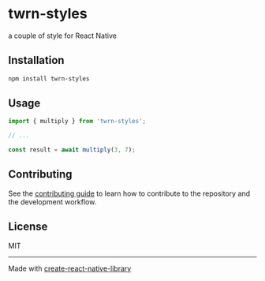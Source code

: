 # twrn-styles

a couple of style for React Native

## Installation

```sh
npm install twrn-styles
```

## Usage


```js
import { multiply } from 'twrn-styles';

// ...

const result = await multiply(3, 7);
```


## Contributing

See the [contributing guide](CONTRIBUTING.md) to learn how to contribute to the repository and the development workflow.

## License

MIT

---

Made with [create-react-native-library](https://github.com/callstack/react-native-builder-bob)
